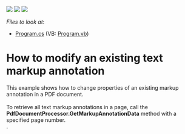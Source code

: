 <!-- default badges list -->
![](https://img.shields.io/endpoint?url=https://codecentral.devexpress.com/api/v1/VersionRange/134596087/17.2.3%2B)
[![](https://img.shields.io/badge/Open_in_DevExpress_Support_Center-FF7200?style=flat-square&logo=DevExpress&logoColor=white)](https://supportcenter.devexpress.com/ticket/details/T545429)
[![](https://img.shields.io/badge/📖_How_to_use_DevExpress_Examples-e9f6fc?style=flat-square)](https://docs.devexpress.com/GeneralInformation/403183)
<!-- default badges end -->
<!-- default file list -->
*Files to look at*:

* [Program.cs](./CS/ModifyExistingMarkupAnnotation/Program.cs) (VB: [Program.vb](./VB/ModifyExistingMarkupAnnotation/Program.vb))
<!-- default file list end -->
# How to modify an existing text markup annotation


This example shows how to change properties of an existing markup annotation in a PDF document.<br><br>To retrieve all text markup annotations in a page, call the <strong>PdfDocumentProcessor.GetMarkupAnnotationData</strong> method with a specified page number.<br> .

<br/>


